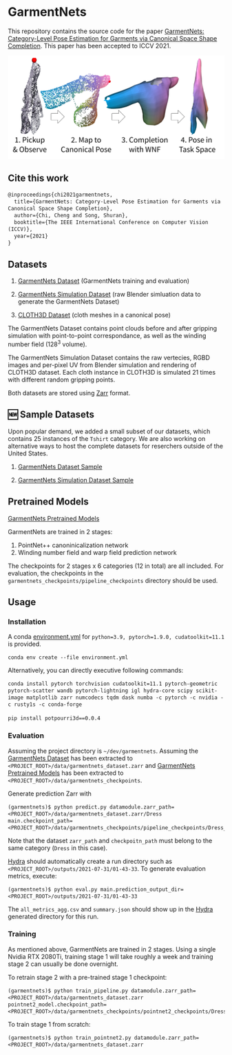 # GarmentNets

This repository contains the source code for the paper [GarmentNets:
Category-Level Pose Estimation for Garments via Canonical Space Shape Completion](https://garmentnets.cs.columbia.edu/). This paper has been accepted to ICCV 2021.

![Overview](assets/teaser_web.png)

## Cite this work
```
@inproceedings{chi2021garmentnets,
  title={GarmentNets: Category-Level Pose Estimation for Garments via Canonical Space Shape Completion},
  author={Chi, Cheng and Song, Shuran},
  booktitle={The IEEE International Conference on Computer Vision (ICCV)},
  year={2021}
}
```

## Datasets
1. [GarmentNets Dataset](https://drive.google.com/file/d/10CU_YQa-6IjKkS6WkYhcL5RAnXS0TqSt/view?usp=sharing) (GarmentNets training and evaluation)

2. [GarmentNets Simulation Dataset](https://drive.google.com/file/d/1CHJnUUqhNMnpmnUJcDNj4xT61DQiZ2Zj/view?usp=sharing) (raw Blender simluation data to generate the GarmentNets Dataset)

3. [CLOTH3D Dataset](https://chalearnlap.cvc.uab.cat/dataset/38/description/) (cloth meshes in a canonical pose)

The GarmentNets Dataset contains point clouds before and after gripping simulation with point-to-point correspondance, as well as the winding number field ($128^3$ volume).

The GarmentNets Simulation Dataset contains the raw vertecies, RGBD images and per-pixel UV from Blender simulation and rendering of CLOTH3D dataset. Each cloth instance in CLOTH3D is simulated 21 times with different random gripping points.

Both datasets are stored using [Zarr](https://zarr.readthedocs.io/en/stable/) format.

## 🆕 Sample Datasets
Upon popular demand, we added a small subset of our datasets, which contains 25 instances of the `Tshirt` category. We are also working on alternative ways to host the complete datasets for reserchers outside of the United States.
1. [GarmentNets Dataset Sample](https://garmentnets.cs.columbia.edu/dataset/garmentnets_dataset_sample.zarr.tar.gz)

2. [GarmentNets Simulation Dataset Sample](https://garmentnets.cs.columbia.edu/dataset/garmentnets_simulation_dataset_sample.zarr.tar.gz)


## Pretrained Models
[GarmentNets Pretrained Models](https://drive.google.com/file/d/1PTuizGDgJA52OfM4BKwL_Eu93chTSRz8/view?usp=sharing)

GarmentNets are trained in 2 stages:
1. PointNet++ canoninicalization network
2. Winding number field and warp field prediction network

The checkpoints for 2 stages x 6 categories (12 in total) are all included. For evaluation, the checkpoints in the `garmentnets_checkpoints/pipeline_checkpoints` directory should be used.

## Usage
### Installation
A conda [environment.yml](./environment.yml) for `python=3.9, pytorch=1.9.0, cudatoolkit=11.1` is provided.
```
conda env create --file environment.yml
```

Alternatively, you can directly executive following commands:
```
conda install pytorch torchvision cudatoolkit=11.1 pytorch-geometric pytorch-scatter wandb pytorch-lightning igl hydra-core scipy scikit-image matplotlib zarr numcodecs tqdm dask numba -c pytorch -c nvidia -c rusty1s -c conda-forge

pip install potpourri3d==0.0.4
```

### Evaluation
Assuming the project directory is `~/dev/garmentnets`.
Assuming the [GarmentNets Dataset](https://drive.google.com/file/d/10CU_YQa-6IjKkS6WkYhcL5RAnXS0TqSt/view?usp=sharing) has been extracted to `<PROJECT_ROOT>/data/garmentnets_dataset.zarr` and [GarmentNets Pretrained Models](https://drive.google.com/file/d/1PTuizGDgJA52OfM4BKwL_Eu93chTSRz8/view?usp=sharing) has been extracted to `<PROJECT_ROOT>/data/garmentnets_checkpoints`.

Generate prediction Zarr with
```
(garmentnets)$ python predict.py datamodule.zarr_path=<PROJECT_ROOT>/data/garmentnets_dataset.zarr/Dress main.checkpoint_path=<PROJECT_ROOT>/data/garmentnets_checkpoints/pipeline_checkpoints/Dress_pipeline.ckpt
```
Note that the dataset `zarr_path` and `checkpoitn_path` must belong to the same category (`Dress` in this case).

[Hydra](https://hydra.cc/) should automatically create a run directory such as `<PROJECT_ROOT>/outputs/2021-07-31/01-43-33`. To generate evaluation metrics, execute:
```
(garmentnets)$ python eval.py main.prediction_output_dir=<PROJECT_ROOT>/outputs/2021-07-31/01-43-33
```
The `all_metrics_agg.csv` and `summary.json` should show up in the [Hydra](https://hydra.cc/) generated directory for this run.

### Training
As mentioned above, GarmentNets are trained in 2 stages. Using a single Nvidia RTX 2080Ti, training stage 1 will take roughly a week and training stage 2 can usually be done overnight.

To retrain stage 2 with a pre-trained stage 1 checkpoint:
```
(garmentnets)$ python train_pipeline.py datamodule.zarr_path=<PROJECT_ROOT>/data/garmentnets_dataset.zarr pointnet2_model.checkpoint_path=<PROJECT_ROOT>/data/garmentnets_checkpoints/pointnet2_checkpoints/Dress_pointnet2.ckpt
```

To train stage 1 from scratch:
```
(garmentnets)$ python train_pointnet2.py datamodule.zarr_path=<PROJECT_ROOT>/data/garmentnets_dataset.zarr
```
